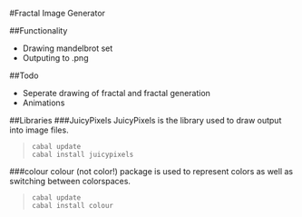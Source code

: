 #Fractal Image Generator

##Functionality
+  Drawing mandelbrot set
+  Outputing to .png

##Todo
+  Seperate drawing of fractal and fractal generation
+  Animations

##Libraries
###JuicyPixels
JuicyPixels is the library used to draw output into image files.    
>     cabal update
>     cabal install juicypixels

###colour
colour (not color!) package is used to represent colors as well as switching between colorspaces.
>     cabal update
>     cabal install colour